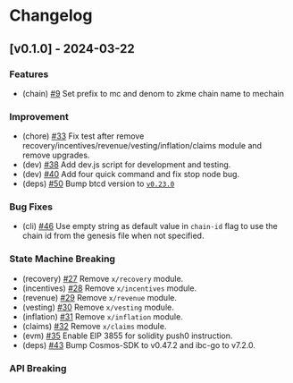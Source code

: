 <!--
Guiding Principles:

Changelogs are for humans, not machines.
There should be an entry for every single version.
The same types of changes should be grouped.
Versions and sections should be linkable.
The latest version comes first.
The release date of each version is displayed.
Mention whether you follow Semantic Versioning.

Usage:

Change log entries are to be added to the Unreleased section under the
appropriate stanza (see below). Each entry should ideally include a tag and
the Github issue reference in the following format:

* (<tag>) \#<issue-number> message

The issue numbers will later be link-ified during the release process so you do
not have to worry about including a link manually, but you can if you wish.

Types of changes (Stanzas):

"Features" for new features.
"Improvements" for changes in existing functionality.
"Deprecated" for soon-to-be removed features.
"Bug Fixes" for any bug fixes.
"Client Breaking" for breaking CLI commands and REST routes used by end-users.
"API Breaking" for breaking exported APIs used by developers building on SDK.
"State Machine Breaking" for any changes that result in a different AppState given same genesisState and txList.

Ref: https://keepachangelog.com/en/1.0.0/
-->

# Changelog

## [v0.1.0] - 2024-03-22

### Features

- (chain) [#9](https://github.com/zkMeLabs/mechain/pull/9) Set prefix to mc and denom to zkme chain name to mechain


### Improvement

- (chore) [#33](https://github.com/zkMeLabs/mechain/pull/33) Fix test after remove recovery/incentives/revenue/vesting/inflation/claims module and remove upgrades.
- (dev) [#38](https://github.com/zkMeLabs/mechain/pull/38) Add dev.js script for development and testing.
- (dev) [#40](https://github.com/zkMeLabs/mechain/pull/40) Add four quick command and fix stop node bug.
- (deps) [#50](https://github.com/zkMeLabs/mechain/pull/50) Bump btcd version to [`v0.23.0`](https://github.com/btcsuite/btcd/releases/tag/v0.23.0)

### Bug Fixes

- (cli) [#46](https://github.com/zkMeLabs/mechain/pull/47) Use empty string as default value in `chain-id` flag to use the chain id from the genesis file when not specified.

### State Machine Breaking

- (recovery) [#27](https://github.com/zkMeLabs/mechain/pull/27) Remove `x/recovery` module.
- (incentives) [#28](https://github.com/zkMeLabs/mechain/pull/28) Remove `x/incentives` module.
- (revenue) [#29](https://github.com/zkMeLabs/mechain/pull/29) Remove `x/revenue` module.
- (vesting) [#30](https://github.com/zkMeLabs/mechain/pull/30) Remove `x/vesting` module.
- (inflation) [#31](https://github.com/zkMeLabs/mechain/pull/31) Remove `x/inflation` module.
- (claims) [#32](https://github.com/zkMeLabs/mechain/pull/32) Remove `x/claims` module.
- (evm) [#35](https://github.com/zkMeLabs/mechain/pull/35) Enable EIP 3855 for solidity push0 instruction.
- (deps) [#43](https://github.com/zkMeLabs/mechain/pull/43) Bump Cosmos-SDK to v0.47.2 and ibc-go to v7.2.0.


### API Breaking

